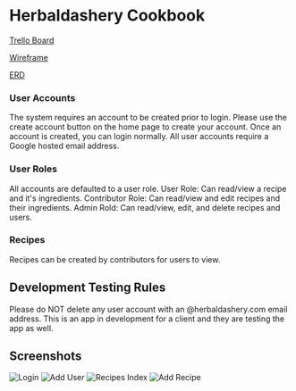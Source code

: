 # Herbaldashery Cookbook

[Trello Board](https://trello.com/b/Jvr4tiYD/p2-cookbook)

[Wireframe](https://xd.adobe.com/view/f04440a6-93ea-423a-4287-30b038dc92f4-8675/)

[ERD](https://www.lucidchart.com/documents/view/a65e26ed-48ac-495c-9ff5-c42cf71e291d/0_0)

### User Accounts
The system requires an account to be created prior to login.  Please use the create account button on the home page to create your account.  Once an account is created, you can login normally.  All user accounts require a Google hosted email address.

### User Roles
All accounts are defaulted to a user role.
User Role: Can read/view a recipe and it's ingredients.
Contributor Role: Can read/view and edit recipes and their ingredients.
Admin Rold: Can read/view, edit, and delete recipes and users.

### Recipes
Recipes can be created by contributors for users to view.

## Development Testing Rules
Please do NOT delete any user account with an @herbaldashery.com email address.  This is an app in development for a client and they are testing the app as well.

## Screenshots
![Login](https://github.com/atheismann/herbaldashery-cookbook/blob/development/public/images/cookbook_home.png)
![Add User](https://github.com/atheismann/herbaldashery-cookbook/blob/development/public/images/cookbook_adduser.png)
![Recipes Index](https://github.com/atheismann/herbaldashery-cookbook/blob/development/public/images/cookbook_recipes.png)
![Add Recipe](https://github.com/atheismann/herbaldashery-cookbook/blob/development/public/images/cookbook_addrecipe.png)
